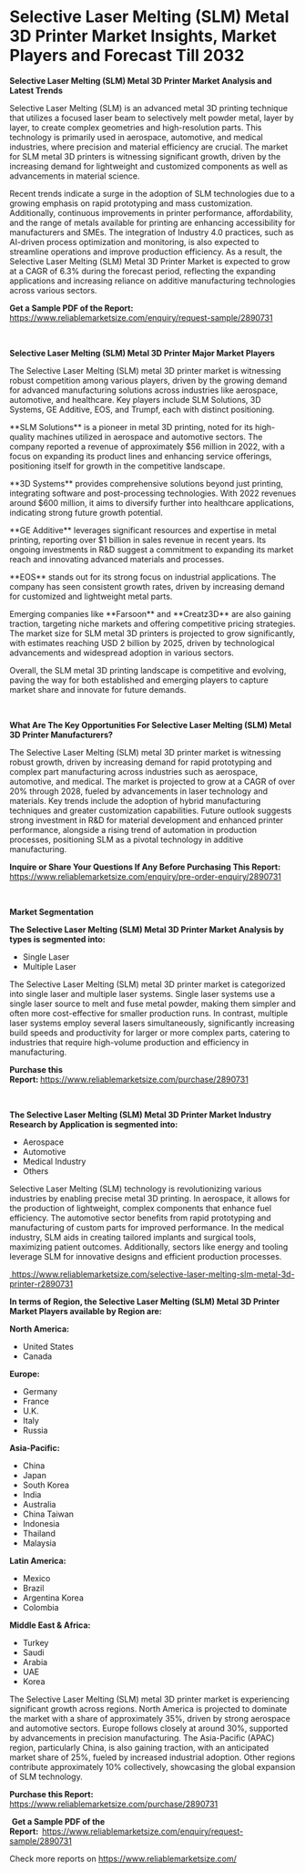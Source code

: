 <p><h1>Selective Laser Melting (SLM) Metal 3D Printer Market Insights, Market Players and Forecast Till 2032</h1></p><p><strong>Selective Laser Melting (SLM) Metal 3D Printer Market Analysis and Latest Trends</strong></p>
<p><p>Selective Laser Melting (SLM) is an advanced metal 3D printing technique that utilizes a focused laser beam to selectively melt powder metal, layer by layer, to create complex geometries and high-resolution parts. This technology is primarily used in aerospace, automotive, and medical industries, where precision and material efficiency are crucial. The market for SLM metal 3D printers is witnessing significant growth, driven by the increasing demand for lightweight and customized components as well as advancements in material science. </p><p>Recent trends indicate a surge in the adoption of SLM technologies due to a growing emphasis on rapid prototyping and mass customization. Additionally, continuous improvements in printer performance, affordability, and the range of metals available for printing are enhancing accessibility for manufacturers and SMEs. The integration of Industry 4.0 practices, such as AI-driven process optimization and monitoring, is also expected to streamline operations and improve production efficiency. As a result, the Selective Laser Melting (SLM) Metal 3D Printer Market is expected to grow at a CAGR of 6.3% during the forecast period, reflecting the expanding applications and increasing reliance on additive manufacturing technologies across various sectors.</p></p>
<p><strong>Get a Sample PDF of the Report:&nbsp;</strong> <a href="https://www.reliablemarketsize.com/enquiry/request-sample/2890731?utm_campaign=1789&utm_medium=2&utm_source=Github&utm_content=ia&utm_term=14032025&utm_id=selective-laser-melting-slm-metal-3d-printer">https://www.reliablemarketsize.com/enquiry/request-sample/2890731</a></p>
<p>&nbsp;</p>
<p><strong>Selective Laser Melting (SLM) Metal 3D Printer Major Market Players</strong></p>
<p><p>The Selective Laser Melting (SLM) metal 3D printer market is witnessing robust competition among various players, driven by the growing demand for advanced manufacturing solutions across industries like aerospace, automotive, and healthcare. Key players include SLM Solutions, 3D Systems, GE Additive, EOS, and Trumpf, each with distinct positioning.</p><p>**SLM Solutions** is a pioneer in metal 3D printing, noted for its high-quality machines utilized in aerospace and automotive sectors. The company reported a revenue of approximately $56 million in 2022, with a focus on expanding its product lines and enhancing service offerings, positioning itself for growth in the competitive landscape.</p><p>**3D Systems** provides comprehensive solutions beyond just printing, integrating software and post-processing technologies. With 2022 revenues around $600 million, it aims to diversify further into healthcare applications, indicating strong future growth potential.</p><p>**GE Additive** leverages significant resources and expertise in metal printing, reporting over $1 billion in sales revenue in recent years. Its ongoing investments in R&D suggest a commitment to expanding its market reach and innovating advanced materials and processes.</p><p>**EOS** stands out for its strong focus on industrial applications. The company has seen consistent growth rates, driven by increasing demand for customized and lightweight metal parts.</p><p>Emerging companies like **Farsoon** and **Creatz3D** are also gaining traction, targeting niche markets and offering competitive pricing strategies. The market size for SLM metal 3D printers is projected to grow significantly, with estimates reaching USD 2 billion by 2025, driven by technological advancements and widespread adoption in various sectors.</p><p>Overall, the SLM metal 3D printing landscape is competitive and evolving, paving the way for both established and emerging players to capture market share and innovate for future demands.</p></p>
<p>&nbsp;</p>
<p><strong>What Are The Key Opportunities For Selective Laser Melting (SLM) Metal 3D Printer Manufacturers?</strong></p>
<p><p>The Selective Laser Melting (SLM) metal 3D printer market is witnessing robust growth, driven by increasing demand for rapid prototyping and complex part manufacturing across industries such as aerospace, automotive, and medical. The market is projected to grow at a CAGR of over 20% through 2028, fueled by advancements in laser technology and materials. Key trends include the adoption of hybrid manufacturing techniques and greater customization capabilities. Future outlook suggests strong investment in R&D for material development and enhanced printer performance, alongside a rising trend of automation in production processes, positioning SLM as a pivotal technology in additive manufacturing.</p></p>
<p><strong>Inquire or Share Your Questions If Any Before Purchasing This Report:</strong> <a href="https://www.reliablemarketsize.com/enquiry/pre-order-enquiry/2890731?utm_campaign=1789&utm_medium=2&utm_source=Github&utm_content=ia&utm_term=14032025&utm_id=selective-laser-melting-slm-metal-3d-printer">https://www.reliablemarketsize.com/enquiry/pre-order-enquiry/2890731</a></p>
<p>&nbsp;</p>
<p><strong>Market Segmentation</strong></p>
<p><strong>The Selective Laser Melting (SLM) Metal 3D Printer Market Analysis by types is segmented into:</strong></p>
<p><ul><li>Single Laser</li><li>Multiple Laser</li></ul></p>
<p><p>The Selective Laser Melting (SLM) metal 3D printer market is categorized into single laser and multiple laser systems. Single laser systems use a single laser source to melt and fuse metal powder, making them simpler and often more cost-effective for smaller production runs. In contrast, multiple laser systems employ several lasers simultaneously, significantly increasing build speeds and productivity for larger or more complex parts, catering to industries that require high-volume production and efficiency in manufacturing.</p></p>
<p><strong>Purchase this Report:&nbsp;</strong><a href="https://www.reliablemarketsize.com/purchase/2890731?utm_campaign=1789&utm_medium=2&utm_source=Github&utm_content=ia&utm_term=14032025&utm_id=selective-laser-melting-slm-metal-3d-printer">https://www.reliablemarketsize.com/purchase/2890731</a></p>
<p>&nbsp;</p>
<p><strong>The Selective Laser Melting (SLM) Metal 3D Printer Market Industry Research by Application is segmented into:</strong></p>
<p><ul><li>Aerospace</li><li>Automotive</li><li>Medical Industry</li><li>Others</li></ul></p>
<p><p>Selective Laser Melting (SLM) technology is revolutionizing various industries by enabling precise metal 3D printing. In aerospace, it allows for the production of lightweight, complex components that enhance fuel efficiency. The automotive sector benefits from rapid prototyping and manufacturing of custom parts for improved performance. In the medical industry, SLM aids in creating tailored implants and surgical tools, maximizing patient outcomes. Additionally, sectors like energy and tooling leverage SLM for innovative designs and efficient production processes.</p></p>
<p><a href="https://www.reliablemarketsize.com/selective-laser-melting-slm-metal-3d-printer-r2890731?utm_campaign=1789&utm_medium=2&utm_source=Github&utm_content=ia&utm_term=14032025&utm_id=selective-laser-melting-slm-metal-3d-printer">&nbsp;https://www.reliablemarketsize.com/selective-laser-melting-slm-metal-3d-printer-r2890731</a></p>
<p><strong>In terms of Region, the Selective Laser Melting (SLM) Metal 3D Printer Market Players available by Region are:</strong></p>
<p>
    <p> <strong> North America: </strong>
        <ul>
            <li>United States</li>
            <li>Canada</li>
        </ul>
        </p> 
    <p> <strong> Europe: </strong>
        <ul>
            <li>Germany</li>
            <li>France</li>
            <li>U.K.</li>
            <li>Italy</li>
            <li>Russia</li>
        </ul>
        </p> 
    <p> <strong> Asia-Pacific: </strong>
        <ul>
            <li>China</li>
            <li>Japan</li>
            <li>South Korea</li>
            <li>India</li>
            <li>Australia</li>
            <li>China Taiwan</li>
            <li>Indonesia</li>
            <li>Thailand</li>
            <li>Malaysia</li>
        </ul>
        </p> 
    <p> <strong> Latin America: </strong>
        <ul>
            <li>Mexico</li>
            <li>Brazil</li>
            <li>Argentina Korea</li>
            <li>Colombia</li>
        </ul>
        </p> 
    <p> <strong> Middle East & Africa: </strong>
        <ul>
            <li>Turkey</li>
            <li>Saudi</li>
            <li>Arabia</li>
            <li>UAE</li>
            <li>Korea</li>
        </ul>
    </p>
    </p>
<p><p>The Selective Laser Melting (SLM) metal 3D printer market is experiencing significant growth across regions. North America is projected to dominate the market with a share of approximately 35%, driven by strong aerospace and automotive sectors. Europe follows closely at around 30%, supported by advancements in precision manufacturing. The Asia-Pacific (APAC) region, particularly China, is also gaining traction, with an anticipated market share of 25%, fueled by increased industrial adoption. Other regions contribute approximately 10% collectively, showcasing the global expansion of SLM technology.</p></p>
<p><strong>Purchase this Report: </strong><a href="https://www.reliablemarketsize.com/purchase/2890731?utm_campaign=1789&utm_medium=2&utm_source=Github&utm_content=ia&utm_term=14032025&utm_id=selective-laser-melting-slm-metal-3d-printer">https://www.reliablemarketsize.com/purchase/2890731</a></p>
<p>&nbsp;<strong>Get a Sample PDF of the Report:&nbsp;&nbsp;</strong><a href="https://www.reliablemarketsize.com/enquiry/request-sample/2890731?utm_campaign=1789&utm_medium=2&utm_source=Github&utm_content=ia&utm_term=14032025&utm_id=selective-laser-melting-slm-metal-3d-printer">https://www.reliablemarketsize.com/enquiry/request-sample/2890731</a></p>
<p><strong></strong></p>
<p>Check more reports on <a href="https://www.reliablemarketsize.com/?utm_campaign=1789&utm_medium=2&utm_source=Github&utm_content=ia&utm_term=14032025&utm_id=selective-laser-melting-slm-metal-3d-printer">https://www.reliablemarketsize.com/</a></p>